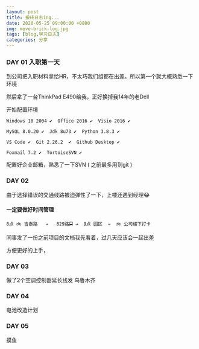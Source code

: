 ```yaml
---
layout: post
title: 搬砖日志ing...
date: 2020-05-25 09:00:00 +0800
img: move-brick-log.jpg
tags: [blog,学习日志]
categories: 分享
---
```


### DAY 01 入职第一天

到公司把入职材料拿给HR，不太巧我们组都在出差。所以第一个就大概熟悉一下环境

然后拿了一台ThinkPad E490给我，正好换掉我14年的老Dell

开始配置环境

    Windows 10 2004 ✔  Office 2016 ✔  Visio 2016 ✔
    
    MySQL 8.0.20 ✔  Jdk 8u73 ✔  Python 3.8.3 ✔ 
    
    VS Code ✔  Git 2.26.2  ✔  Github Desktop ✔

    Foxmail 7.2 ✔  TortoiseSVN ✔ 

配置好企业邮箱，熟悉了一下SVN ( 之前最多用到git ) 

### DAY 02

由于选择错误的交通线路被迫弹性了一下，上楼还遇到经理😂


#### 一定要做好时间管理


    8点 🚲 吉泰路   →   829路🚍 →  9点 园区  →  🚲 公司楼下打卡

同事发了一份之前项目的文档我先看着，过几天应该会一起出差

方便更好的上手，

### DAY 03

做了2个空调控制器延长线发 乌鲁木齐

### DAY 04

电池改造计划

### DAY 05

摸鱼